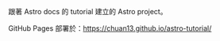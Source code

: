 跟著 Astro docs 的 tutorial 建立的 Astro project。

GitHub Pages 部署於：https://chuan13.github.io/astro-tutorial/
